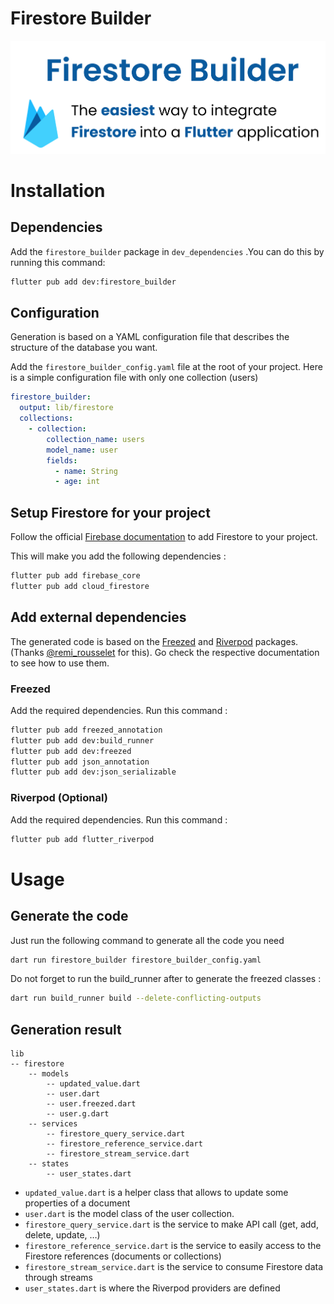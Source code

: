 # Firestore Builder

![social_card.png](../img/social_card.png)

# Installation

## Dependencies

Add the `firestore_builder` package in `dev_dependencies` .You can do this by running this command:

```bash
flutter pub add dev:firestore_builder
```

## Configuration

Generation is based on a YAML configuration file that describes the structure of the database you want.

Add the `firestore_builder_config.yaml` file at the root of your project. Here is a simple configuration file with only one collection (users)

```yaml
firestore_builder:
  output: lib/firestore
  collections:
    - collection:
        collection_name: users
        model_name: user
        fields:
          - name: String
          - age: int
```

## Setup Firestore for your project

Follow the official [Firebase documentation](https://firebase.google.com/docs/flutter/setup?platform=ios) to add Firestore to your project.

This will make you add the following dependencies :

```bash
flutter pub add firebase_core
flutter pub add cloud_firestore
```

## Add external dependencies

The generated code is based on the [Freezed](https://pub.dev/packages/freezed) and [Riverpod](https://pub.dev/packages/riverpod) packages. (Thanks [@remi_rousselet](https://twitter.com/remi_rousselet) for this). Go check the respective documentation to see how to use them.

### Freezed

Add the required dependencies. Run this command :

```bash
flutter pub add freezed_annotation
flutter pub add dev:build_runner
flutter pub add dev:freezed
flutter pub add json_annotation
flutter pub add dev:json_serializable
```

### Riverpod (Optional)

Add the required dependencies. Run this command :

```bash
flutter pub add flutter_riverpod
```

# Usage

## Generate the code

Just run the following command to generate all the code you need

```bash
dart run firestore_builder firestore_builder_config.yaml
```

Do not forget to run the build_runner after to generate the freezed classes :

```bash
dart run build_runner build --delete-conflicting-outputs
```

## Generation result

```
lib
-- firestore
	-- models
		-- updated_value.dart
		-- user.dart
		-- user.freezed.dart
		-- user.g.dart
	-- services
		-- firestore_query_service.dart
		-- firestore_reference_service.dart
		-- firestore_stream_service.dart
	-- states
		-- user_states.dart
```

- `updated_value.dart` is a helper class that allows to update some properties of a document
- `user.dart` is the model class of the user collection.
- `firestore_query_service.dart` is the service to make API call (get, add, delete, update, …)
- `firestore_reference_service.dart` is the service to easily access to the Firestore references (documents or collections)
- `firestore_stream_service.dart` is the service to consume Firestore data through streams
- `user_states.dart` is where the Riverpod providers are defined
